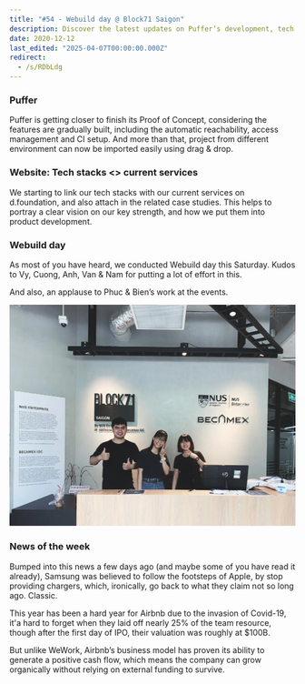```yaml
---
title: "#54 - Webuild day @ Block71 Saigon"
description: Discover the latest updates on Puffer’s development, tech stack integration on d.foundation, Webuild day highlights, and key tech industry news including Samsung and Airbnb insights.
date: 2020-12-12
last_edited: "2025-04-07T00:00:00.000Z"
redirect:
  - /s/RDbLdg
---
```


### Puffer

Puffer is getting closer to finish its Proof of Concept, considering the features are gradually built, including the automatic reachability, access management and CI setup. And more than that, project from different environment can now be imported easily using drag & drop.

### Website: Tech stacks <> current services

We starting to link our tech stacks with our current services on d.foundation, and also attach in the related case studies. This helps to portray a clear vision on our key strength, and how we put them into product development.

### Webuild day

As most of you have heard, we conducted Webuild day this Saturday. Kudos to Vy, Cuong, Anh, Van & Nam for putting a lot of effort in this.

And also, an applause to Phuc & Bien’s work at the events.

![](assets/notion-image-1744007130469-vsuti.webp)

### News of the week

Bumped into this news a few days ago (and maybe some of you have read it already), Samsung was believed to follow the footsteps of Apple, by stop providing chargers, which, ironically, go back to what they claim not so long ago. Classic.

This year has been a hard year for Airbnb due to the invasion of Covid-19, it'a hard to forget when they laid off nearly 25% of the team resource, though after the first day of IPO, their valuation was roughly at $100B.

But unlike WeWork, Airbnb’s business model has proven its ability to generate a positive cash flow, which means the company can grow organically without relying on external funding to survive.
